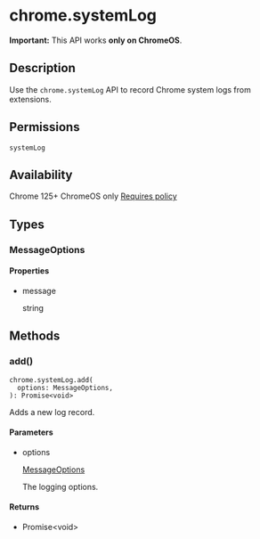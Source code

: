 # chrome.systemLog

**Important:** This API works **only on ChromeOS**.

## Description

Use the `chrome.systemLog` API to record Chrome system logs from extensions.

## Permissions

`systemLog`

## Availability

Chrome 125+ ChromeOS only [Requires policy](https://support.google.com/chrome/a/answer/9296680)

## Types

### MessageOptions

#### Properties

- message
  
  string

## Methods

### add()

```
chrome.systemLog.add(
  options: MessageOptions,
): Promise<void>
```

Adds a new log record.

#### Parameters

- options
  
  [MessageOptions](#type-MessageOptions)
  
  The logging options.

#### Returns

- Promise&lt;void&gt;